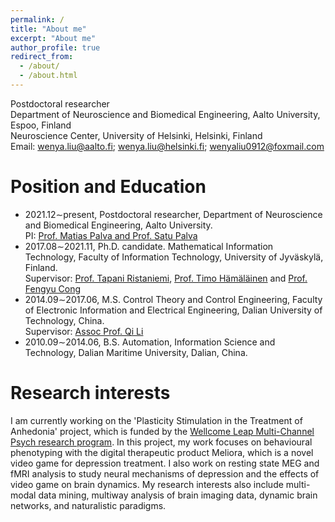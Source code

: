 ```yaml
---
permalink: /
title: "About me"
excerpt: "About me"
author_profile: true
redirect_from: 
  - /about/
  - /about.html
---
```

Postdoctoral researcher \
Department of Neuroscience and Biomedical Engineering, Aalto University, Espoo, Finland \
Neuroscience Center, University of Helsinki, Helsinki, Finland \
Email: wenya.liu@aalto.fi; wenya.liu@helsinki.fi; wenyaliu0912@foxmail.com


Position and Education
======
- 2021.12∼present, Postdoctoral researcher, Department of Neuroscience and Biomedical Engineering, Aalto University.\
  PI: [Prof. Matias Palva and Prof. Satu Palva](http://criticaloscillations.org/index.html)
- 2017.08∼2021.11, Ph.D. candidate. Mathematical Information Technology, Faculty of Information Technology, University of Jyväskylä, Finland.\
  Supervisor: [Prof. Tapani Ristaniemi](https://scholar.google.com/citations?user=OwGqX4AAAAAJ&hl=zh-CN), 
[Prof. Timo Hämäläinen](https://www.jyu.fi/it/fi/tiedekunta/henkilosto/henkilosto/hamalainen-timo) and 
[Prof. Fengyu Cong](https://scholar.google.com/citations?hl=en&user=Jd0dQA8AAAAJ&view_op=list_works)
- 2014.09∼2017.06, M.S. Control Theory and Control Engineering, Faculty of Electronic Information and Electrical Engineering, Dalian University of Technology, China.\
 Supervisor: [Assoc Prof. Qi Li](http://faculty.dlut.edu.cn/liqi/zh_CN/index.htm)
- 2010.09∼2014.06, B.S. Automation, Information Science and Technology, Dalian Maritime University,
Dalian, China.



Research interests
======
I am currently working on the 'Plasticity Stimulation in the Treatment of Anhedonia' project, which is funded by the [Wellcome Leap Multi-Channel Psych research program](https://wellcomeleap.org/mcpsych/). In this project, my work focuses on behavioural phenotyping with the digital therapeutic product Meliora, which is a novel video game for depression treatment. I also work on resting state MEG and fMRI analysis to study neural mechanisms of depression and the effects of video game on brain dynamics. My research interests also include multi-modal data mining, multiway analysis of brain imaging data, dynamic brain networks, and naturalistic paradigms.



